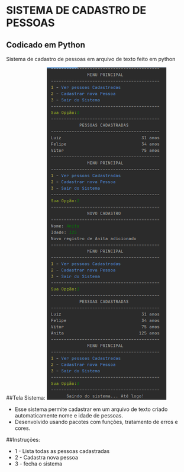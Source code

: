 # SISTEMA DE CADASTRO DE PESSOAS
## Codicado em Python
Sistema de cadastro de pessoas em arquivo de texto feito em python

##Tela Sistema:
![print sistema](https://github.com/Lz-Rod/cadastro_de_pessoas_python/blob/main/img/tela.PNG)

- Esse sistema permite cadastrar em um arquivo de texto criado automaticamente nome e idade de pessoas.
- Desenvolvido usando pacotes com funções, tratamento de erros e cores.

##Instruções:
- 1 - Lista todas as pessoas cadastradas
- 2 - Cadastra nova pessoa
- 3 - fecha o sistema 